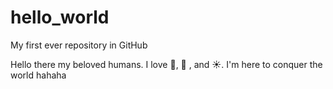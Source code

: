 # hello_world
My first ever repository in GitHub

Hello there my beloved humans. I love :pizza:, 🎤 , and :sunny:.
I'm here to conquer the world hahaha
